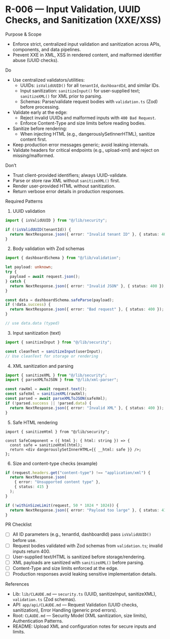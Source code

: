 <!--
Rule: R-006
Title: Input Validation, UUID Checks, and Sanitization (XXE/XSS)
Status: enabled
-->

# R-006 — Input Validation, UUID Checks, and Sanitization (XXE/XSS)

Purpose & Scope

- Enforce strict, centralized input validation and sanitization across APIs, components, and data pipelines.
- Prevent XXE in XML, XSS in rendered content, and malformed identifier abuse (UUID checks).

Do

- Use centralized validators/utilities:
  - UUIDs: `isValidUUID()` for all `tenantId`, `dashboardId`, and similar IDs.
  - Input sanitization: `sanitizeInput()` for user-supplied text; `sanitizeXML()` for XML prior to parsing.
  - Schemas: Parse/validate request bodies with `validation.ts` (Zod) before processing.
- Validate early at the edge:
  - Reject invalid UUIDs and malformed inputs with `400 Bad Request`.
  - Enforce Content-Type and size limits before reading bodies.
- Sanitize before rendering:
  - When injecting HTML (e.g., dangerouslySetInnerHTML), sanitize content first.
- Keep production error messages generic; avoid leaking internals.
- Validate headers for critical endpoints (e.g., upload-xml) and reject on missing/malformed.

Don’t

- Trust client-provided identifiers; always UUID-validate.
- Parse or store raw XML without `sanitizeXML()` first.
- Render user-provided HTML without sanitization.
- Return verbose error details in production responses.

Required Patterns

1. UUID validation

```ts
import { isValidUUID } from "@/lib/security";

if (!isValidUUID(tenantId)) {
  return NextResponse.json({ error: "Invalid tenant ID" }, { status: 400 });
}
```

2. Body validation with Zod schemas

```ts
import { dashboardSchema } from "@/lib/validation";

let payload: unknown;
try {
  payload = await request.json();
} catch {
  return NextResponse.json({ error: "Invalid JSON" }, { status: 400 });
}

const data = dashboardSchema.safeParse(payload);
if (!data.success) {
  return NextResponse.json({ error: "Bad request" }, { status: 400 });
}

// use data.data (typed)
```

3. Input sanitization (text)

```ts
import { sanitizeInput } from "@/lib/security";

const cleanText = sanitizeInput(userInput);
// Use cleanText for storage or rendering
```

4. XML sanitization and parsing

```ts
import { sanitizeXML } from "@/lib/security";
import { parseXMLToJSON } from "@/lib/xml-parser";

const rawXml = await request.text();
const safeXml = sanitizeXML(rawXml);
const parsed = await parseXMLToJSON(safeXml);
if (!parsed.success || !parsed.data) {
  return NextResponse.json({ error: "Invalid XML" }, { status: 400 });
}
```

5. Safe HTML rendering

```tsx
import { sanitizeHtml } from "@/lib/security";

const SafeComponent = ({ html }: { html: string }) => {
  const safe = sanitizeHtml(html);
  return <div dangerouslySetInnerHTML={{ __html: safe }} />;
};
```

6. Size and content-type checks (example)

```ts
if (request.headers.get("content-type") !== "application/xml") {
  return NextResponse.json(
    { error: "Unsupported content type" },
    { status: 415 }
  );
}

if (!withinSizeLimit(request, 50 * 1024 * 1024)) {
  return NextResponse.json({ error: "Payload too large" }, { status: 413 });
}
```

PR Checklist

- [ ] All ID parameters (e.g., tenantId, dashboardId) pass `isValidUUID()` before use.
- [ ] Request bodies validated with Zod schemas from `validation.ts`; invalid inputs return 400.
- [ ] User-supplied text/HTML is sanitized before storage/rendering.
- [ ] XML payloads are sanitized with `sanitizeXML()` before parsing.
- [ ] Content-Type and size limits enforced at the edge.
- [ ] Production responses avoid leaking sensitive implementation details.

References

- Lib: `lib/CLAUDE.md` — `security.ts` (UUID, sanitizeInput, sanitizeXML), `validation.ts` (Zod schemas).
- API: `app/api/CLAUDE.md` — Request Validation (UUID checks, sanitization), Error Handling (generic prod errors).
- Root: `CLAUDE.md` — Security Model (XML sanitization, size limits), Authentication Patterns.
- README: Upload XML and configuration notes for secure inputs and limits.
